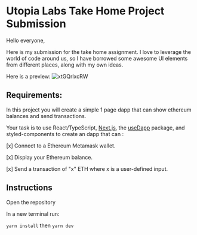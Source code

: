 # Utopia Labs Take Home Project Submission

Hello everyone,

Here is my submission for the take home assignment. I love to leverage the world of code around us, so I have borrowed some awesome UI elements from different places, along with my own ideas. 

Here is a preview:
![xtGQrlxcRW](https://user-images.githubusercontent.com/19885765/138127685-c87d4401-f4d1-4c78-8368-deea089ecab1.gif)



## Requirements:

In this project you will create a simple 1 page dapp that can show ethereum balances and send transactions. 

Your task is to use React/TypeScript, [Next.js](https://nextjs.org/docs/basic-features/typescript), the [useDapp](https://usedapp.readthedocs.io/en/latest/) package, and styled-components to create an dapp that can :

[x] Connect to a Ethereum Metamask wallet.

[x] Display your Ethereum balance.

[x] Send a transaction of "x" ETH where x is a user-defined input.


## Instructions

Open the repository

In a new terminal run:

`yarn install` then `yarn dev`

